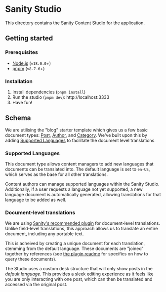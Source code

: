 # Sanity Studio

This directory contains the Sanity Content Studio for the application.

<!-- Brief mention of what it contains, if applicable -->

## Getting started

### Prerequisites

- [Node.js](https://nodejs.org/en/download) (`v18.0.0`+)
- [pnpm](https://pnpm.io/installation) (`v8.7.6`+)

### Installation

1. Install dependencies (`pnpm install`)
1. Run the studio (`pnpm dev`): http://localhost:3333
1. Have fun!

## Schema

We are utilising the "blog" starter template which gives us a few basic document types: [Post](./schemas/post.ts), [Author](./schemas/author.ts), and [Category](./schemas/category.ts). We've built upon this by adding [Supported Languages](./schemas/supportedLanguages.ts) to facilitate the document level translations.

### Supported Languages
This document type allows content managers to add new languages that documents can be translated into. The default language is set to `en-US`, which serves as the base for all other translations.

Content authors can manage supported languages within the Sanity Studio. Additionally, if a user requests a language not yet supported, a new language document is automatically generated, allowing translations for that language to be added as well.

### Document-level translations

We are using [Sanity's recommended plugin](https://www.sanity.io/plugins/document-internationalization) for document-level translations. Unlike field-level translations, this approach allows us to translate an entire document, including any portable text.

This is acheived by creating a unique document for each translation, stemming from the default language. These documents are "joined" together by references (see [the plugin readme](https://github.com/sanity-io/document-internationalization) for specifics on how to query these documents).

The Studio uses a custom desk structure that will only show posts in the _default language_. This provides a sleek editing experience as it feels like you are only interacting with one post, which can then be translated and accessed via the original post.